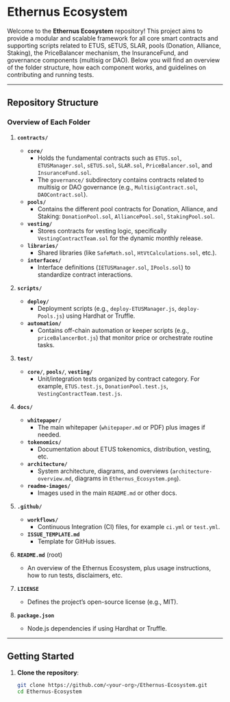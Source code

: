 # Ethernus Ecosystem

Welcome to the **Ethernus Ecosystem** repository! This project aims to provide a modular and scalable framework for all core smart contracts and supporting scripts related to ETUS, sETUS, SLAR, pools (Donation, Alliance, Staking), the PriceBalancer mechanism, the InsuranceFund, and governance components (multisig or DAO). Below you will find an overview of the folder structure, how each component works, and guidelines on contributing and running tests.

---

## Repository Structure


### Overview of Each Folder

1. **`contracts/`**  
   - **`core/`**  
     - Holds the fundamental contracts such as `ETUS.sol`, `ETUSManager.sol`, `sETUS.sol`, `SLAR.sol`, `PriceBalancer.sol`, and `InsuranceFund.sol`.  
     - The `governance/` subdirectory contains contracts related to multisig or DAO governance (e.g., `MultisigContract.sol`, `DAOContract.sol`).  
   - **`pools/`**  
     - Contains the different pool contracts for Donation, Alliance, and Staking: `DonationPool.sol`, `AlliancePool.sol`, `StakingPool.sol`.  
   - **`vesting/`**  
     - Stores contracts for vesting logic, specifically `VestingContractTeam.sol` for the dynamic monthly release.  
   - **`libraries/`**  
     - Shared libraries (like `SafeMath.sol`, `HtVtCalculations.sol`, etc.).  
   - **`interfaces/`**  
     - Interface definitions (`IETUSManager.sol`, `IPools.sol`) to standardize contract interactions.

2. **`scripts/`**  
   - **`deploy/`**  
     - Deployment scripts (e.g., `deploy-ETUSManager.js`, `deploy-Pools.js`) using Hardhat or Truffle.  
   - **`automation/`**  
     - Contains off-chain automation or keeper scripts (e.g., `priceBalancerBot.js`) that monitor price or orchestrate routine tasks.  

3. **`test/`**  
   - **`core/`**, **`pools/`**, **`vesting/`**  
     - Unit/integration tests organized by contract category. For example, `ETUS.test.js`, `DonationPool.test.js`, `VestingContractTeam.test.js`.  

4. **`docs/`**  
   - **`whitepaper/`**  
     - The main whitepaper (`whitepaper.md` or PDF) plus images if needed.  
   - **`tokenomics/`**  
     - Documentation about ETUS tokenomics, distribution, vesting, etc.  
   - **`architecture/`**  
     - System architecture, diagrams, and overviews (`architecture-overview.md`, diagrams in `Ethernus_Ecosystem.png`).  
   - **`readme-images/`**  
     - Images used in the main `README.md` or other docs.  

5. **`.github/`**  
   - **`workflows/`**  
     - Continuous Integration (CI) files, for example `ci.yml` or `test.yml`.  
   - **`ISSUE_TEMPLATE.md`**  
     - Template for GitHub issues.  

6. **`README.md`** (root)  
   - An overview of the Ethernus Ecosystem, plus usage instructions, how to run tests, disclaimers, etc.

7. **`LICENSE`**  
   - Defines the project’s open-source license (e.g., MIT).

8. **`package.json`**  
   - Node.js dependencies if using Hardhat or Truffle.

---

## Getting Started

1. **Clone the repository**:
   ```bash
   git clone https://github.com/<your-org>/Ethernus-Ecosystem.git
   cd Ethernus-Ecosystem

